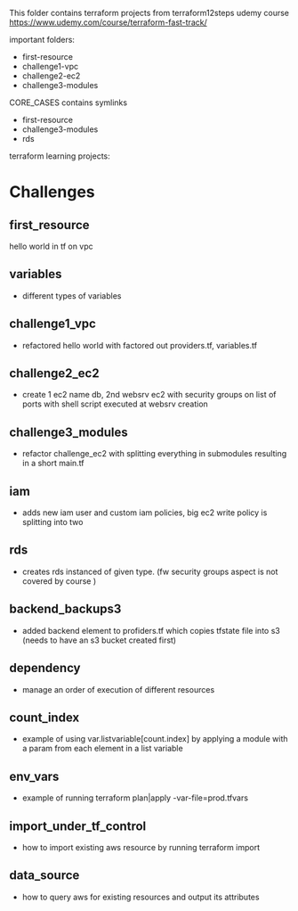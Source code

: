 This folder contains terraform projects from terraform12steps udemy course https://www.udemy.com/course/terraform-fast-track/


important folders:
- first-resource
- challenge1-vpc
- challenge2-ec2
- challenge3-modules

CORE_CASES contains symlinks
- first-resource
- challenge3-modules
- rds


terraform learning projects:

# Challenges

## first_resource
hello world in tf on vpc

## variables
* different types of variables

## challenge1_vpc
* refactored hello world with factored out providers.tf, variables.tf

## challenge2_ec2
* create 1 ec2 name db, 2nd websrv ec2 with security groups on list of ports with shell script executed at websrv creation 

## challenge3_modules
* refactor challenge_ec2 with splitting everything in submodules resulting in a short main.tf

## iam
* adds new iam user and custom iam policies, big ec2 write policy is splitting into two
## rds
* creates rds instanced of given type.  (fw security groups aspect is not covered by course )
## backend_backups3
* added backend element to profiders.tf  which copies tfstate file into s3 (needs to have an s3 bucket created first)
## dependency
 * manage an order of execution of different resources
## count_index
 * example of using var.listvariable[count.index] by applying a module with a param from each element in a list variable
## env_vars 
* example of running terraform plan|apply -var-file=prod.tfvars
## import_under_tf_control
 * how to import existing aws resource  by running terraform import
## data_source
  * how to query aws for existing resources and output its attributes
